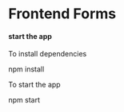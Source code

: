 # Frontend Forms 
<h4> start the app</h4>
<p>To install dependencies</p>
npm install
<p>To start the app </p>
npm start
